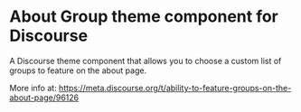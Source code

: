 # About Group theme component for Discourse

A Discourse theme component that allows you to choose a custom list of groups to
feature on the about page.

More info at: https://meta.discourse.org/t/ability-to-feature-groups-on-the-about-page/96126
